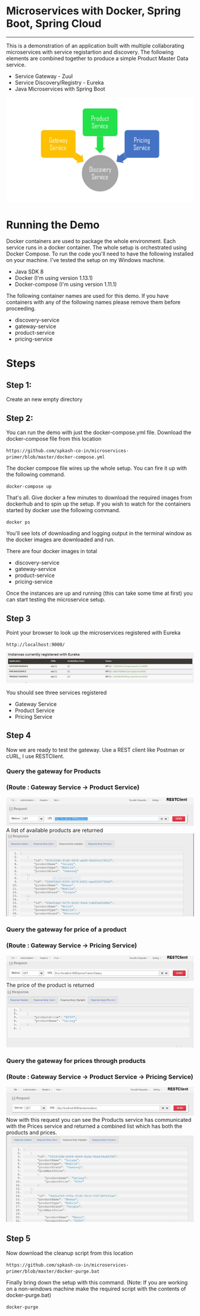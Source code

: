 # Microservices with Docker, Spring Boot, Spring Cloud

***

This is a demonstration of an application built with multiple collaborating microservices with service registartion and discovery. The following elements are combined together to produce a simple Product Master Data service.

* Service Gateway - Zuul
* Service Discovery/Registry - Eureka
* Java Microservices with Spring Boot

![Microservices Architecture](https://github.com/spkash-co-in/microservices-primer/blob/master/microservices-arch.jpg)

# Running the Demo
Docker containers are used to package the whole environment.
Each service runs in a docker container.
The whole setup is orchestrated using Docker Compose.
To run the code you'll need to have the following installed on your machine.
I've tested the setup on my Windows machine.

* Java SDK 8
* Docker (I'm using version 1.13.1)
* Docker-compose (I'm using version 1.11.1)

The following container names are used for this demo. If you have containers with any of the following names please remove them before proceeding.

* discovery-service 
* gateway-service 
* product-service 
* pricing-service 

# Steps 
## Step 1: 
Create an new empty directory 
## Step 2: 
You can run the demo with just the docker-compose.yml file. 
Download the docker-compose file from this location

`https://github.com/spkash-co-in/microservices-primer/blob/master/docker-compose.yml`

The docker compose file wires up the whole setup.
You can fire it up with the following command.

`docker-compose up`

That's all. Give docker a few minutes to download the required images from dockerhub and to spin up the setup. If you wish to watch for the containers started by docker use the following command. 

`docker ps`

You'll see lots of downloading and logging output in the terminal window as the docker images are downloaded and run.

There are four docker images in total 
* discovery-service
* gateway-service
* product-service
* pricing-service


Once the instances are up and running (this can take some time at first) you can start testing the microservice setup.

## Step 3
Point your browser to look up the microservices registered with Eureka

`http://localhost:9000/`

![Microservices Architecture](https://github.com/spkash-co-in/microservices-primer/blob/master/eureka-snapshot.JPG)

You should see three services registered 
* Gateway Service
* Product Service
* Pricing Service



## Step 4
Now we are ready to test the gateway. Use a REST client like Postman or cURL, I use RESTClient.

### Query the gateway for Products 
### (Route : Gateway Service -> Product Service)
![Query Products](https://github.com/spkash-co-in/microservices-primer/blob/master/query-products.JPG)
A list of available products are returned
![Query Products](https://github.com/spkash-co-in/microservices-primer/blob/master/result-products.JPG)

### Query the gateway for price of a product 
### (Route : Gateway Service -> Pricing Service)
![Query Price](https://github.com/spkash-co-in/microservices-primer/blob/master/query-prices.JPG)
The price of the product is returned
![Query Price](https://github.com/spkash-co-in/microservices-primer/blob/master/result-prices.JPG)


### Query the gateway for prices through products 
### (Route : Gateway Service -> Product Service -> Pricing Service)
![Query Products with Prices](https://github.com/spkash-co-in/microservices-primer/blob/master/query-products-prices.JPG)
Now with this request you can see the Products service has communicated with the Prices service and returned a combined list which has both the products and prices.
![Query Products with Prices](https://github.com/spkash-co-in/microservices-primer/blob/master/result-products-prices.JPG)

## Step 5

Now download the cleanup script from this location

`https://github.com/spkash-co-in/microservices-primer/blob/master/docker-purge.bat`

Finally bring down the setup with this command. (Note: If you are working on a non-windows machine make the required script with the contents of docker-purge.bat)


`docker-purge`


 
